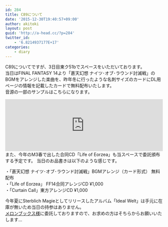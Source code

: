 ```yaml
---
id: 284
title: C89について
date: '2015-12-30T19:40:57+09:00'
author: akitoki
layout: post
guid: 'http://a-head.cc/?p=284'
twitter_id:
    - '6.8214937177E+17'
categories:
    - diary
---
```


C89についてですが、3日目東ク51bでスペースをいただいております。  
当日はFINAL FANTASY 14より「蒼天幻想 ナイツ･オブ･ラウンド討滅戦」のBGMをアレンジした楽曲を、昨年冬に行ったような名刺サイズのカードにDL用ページの情報を記載したカードで無料配布いたします。  
音源の一部のサンプルはこちらになります。  
<iframe frameborder="no" height="166" loading="lazy" scrolling="no" src="https://w.soundcloud.com/player/?url=https%3A//api.soundcloud.com/tracks/239385663&color=ff5500&auto_play=false&hide_related=false&show_comments=true&show_user=true&show_reposts=false" width="100%"></iframe>  
また、今年のM3春で出した合同CD「Life of Eorzea」も当スペースで委託頒布する予定です。  
当日のお品書きは以下のような感じです。

・「蒼天幻想 ナイツ･オブ･ラウンド討滅戦」BGMアレンジ（カード形式） 無料配布  
・「Life of Eorzea」 FF14合同アレンジCD ¥1,000  
・「Curtain Call」東方アレンジCD ¥1,000

今年夏にSterblich Magieとしてリリースしたアルバム「Ideal Welt」は手元に在庫が無いため当日の持参はありません。  
[メロンブックス様](https://www.melonbooks.co.jp/detail/detail.php?product_id=138706)に委託しておりますので、お求めの方はそちらからお願いいたします…
